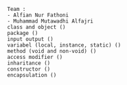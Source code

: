 
    Team :
    - Alfian Nur Fathoni
    - Muhammad Mutawadhi Alfajri
    class and object ()
    package ()
    input output ()
    variabel (local, instance, static) ()
    method (void and non-void) ()
    access modifier ()
    inharitance ()
    constructor ()
    encapsulation ()
